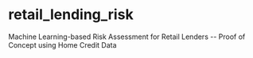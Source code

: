 # retail_lending_risk
Machine Learning-based Risk Assessment for Retail Lenders -- Proof of Concept using Home Credit Data 
